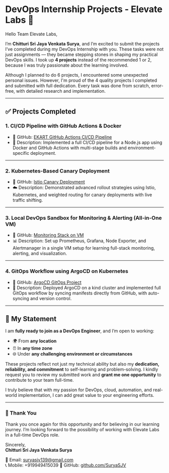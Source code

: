 # DevOps Internship Projects - Elevate Labs 🚀

Hello Team Elevate Labs,

I’m **Chitturi Sri Jaya Venkata Surya**, and I’m excited to submit the projects I’ve completed during my DevOps Internship with you. These tasks were not just assignments — they became stepping stones in shaping my practical DevOps skills. I took up **4 projects** instead of the recommended 1 or 2, because I was truly passionate about the learning involved.

Although I planned to do 6 projects, I encountered some unexpected personal issues. However, I'm proud of the 4 quality projects I completed and submitted with full dedication. Every task was done from scratch, error-free, with detailed research and implementation.

---

## ✅ Projects Completed

### 1. CI/CD Pipeline with GitHub Actions & Docker

- 🔗 GitHub: [EKART GitHub Actions CI/CD Pipeline](https://github.com/SuryaSJV/EKART_GitHub_actions.git)
- 🔧 Description: Implemented a full CI/CD pipeline for a Node.js app using Docker and GitHub Actions with multi-stage builds and environment-specific deployment.

---

### 2. Kubernetes-Based Canary Deployment

- 🔗 GitHub: [Istio Canary Deployment](https://github.com/SuryaSJV/istio-canary.git)
- ☁️ Description: Demonstrated advanced rollout strategies using Istio, Kubernetes, and weighted routing for canary deployments with live traffic shifting.

---

### 3. Local DevOps Sandbox for Monitoring & Alerting (All-in-One VM)

- 🔗 GitHub: [Monitoring Stack on VM](https://github.com/SuryaSJV/monitoring-stack.git)
- 📊 Description: Set up Prometheus, Grafana, Node Exporter, and Alertmanager in a single VM setup for learning full-stack monitoring, alerting, and visualization.

---

### 4. GitOps Workflow using ArgoCD on Kubernetes

- 🔗 GitHub: [ArgoCD GitOps Project](https://github.com/SuryaSJV/GitOps-project-10-.git)
- 🔁 Description: Deployed ArgoCD on a kind cluster and implemented full GitOps workflow by syncing manifests directly from GitHub, with auto-syncing and version control.

---

## 💼 My Statement

I am **fully ready to join as a DevOps Engineer**, and I’m open to working:
- 🌍 From **any location**
- ⏰ In **any time zone**
- 🌐 Under **any challenging environment or circumstances**

These projects reflect not just my technical ability but also my **dedication, reliability, and commitment** to self-learning and problem-solving. I kindly request you to review my submitted work and **grant me one opportunity** to contribute to your team full-time.

I truly believe that with my passion for DevOps, cloud, automation, and real-world implementation, I can add great value to your engineering efforts.

---

### 🙏 Thank You

Thank you once again for this opportunity and for believing in our learning journey. I’m looking forward to the possibility of working with Elevate Labs in a full-time DevOps role.

Sincerely,  
**Chitturi Sri Jaya Venkata Surya**

📧 Email: suryasjv139@gmail.com  
📞 Mobile: +919949415039
🔗 GitHub: [github.com/SuryaSJV](https://github.com/SuryaSJV)  
